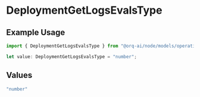 # DeploymentGetLogsEvalsType

## Example Usage

```typescript
import { DeploymentGetLogsEvalsType } from "@orq-ai/node/models/operations";

let value: DeploymentGetLogsEvalsType = "number";
```

## Values

```typescript
"number"
```